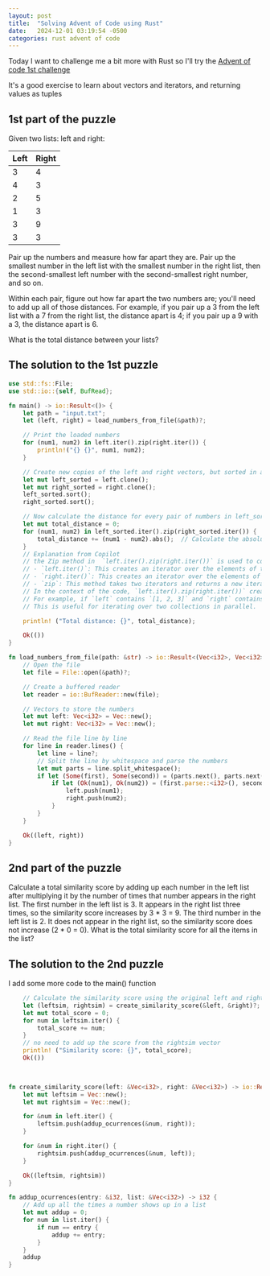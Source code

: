 ```yaml
---
layout: post
title:  "Solving Advent of Code using Rust"
date:   2024-12-01 03:19:54 -0500
categories: rust advent of code
---
```

Today I want to challenge me a bit more with Rust so I'll try the [Advent of code 1st challenge](https://adventofcode.com/2024/day/1)

It's a good exercise to learn about vectors and iterators, and returning values as tuples

## 1st part of the puzzle

Given two lists: left and right:

| Left | Right |
|------|------|
|  3   |  4   |
|  4   |  3   |
|  2   |  5   |
|  1   |  3   |
|  3   |  9   |
|  3   |  3   |

Pair up the numbers and measure how far apart they are. Pair up the smallest number in the left list with the smallest number in the right list, then the second-smallest left number with the second-smallest right number, and so on.

Within each pair, figure out how far apart the two numbers are; you'll need to add up all of those distances. For example, if you pair up a 3 from the left list with a 7 from the right list, the distance apart is 4; if you pair up a 9 with a 3, the distance apart is 6.

What is the total distance between your lists?

## The solution to the 1st puzzle

``` rust
use std::fs::File;
use std::io::{self, BufRead};

fn main() -> io::Result<()> {
    let path = "input.txt";
    let (left, right) = load_numbers_from_file(&path)?;

    // Print the loaded numbers
    for (num1, num2) in left.iter().zip(right.iter()) {
        println!("{} {}", num1, num2);
    }

    // Create new copies of the left and right vectors, but sorted in ascending order
    let mut left_sorted = left.clone();
    let mut right_sorted = right.clone();
    left_sorted.sort();
    right_sorted.sort();

    // Now calculate the distance for every pair of numbers in left_sorted and right_sorted, incrementing the total_distance count on every iteration
    let mut total_distance = 0;
    for (num1, num2) in left_sorted.iter().zip(right_sorted.iter()) {
        total_distance += (num1 - num2).abs();  // Calculate the absolute difference between the two numbers and add it to the total_distance
    }
    // Explanation from Copilot
    // the Zip method in  `left.iter().zip(right.iter())` is used to combine two iterators into a single iterator of pairs. 
    // - `left.iter()`: This creates an iterator over the elements of the `left` vector.
    // - `right.iter()`: This creates an iterator over the elements of the `right` vector.
    // - `zip`: This method takes two iterators and returns a new iterator that yields pairs of elements, with one element from each of the original iterators.
    // In the context of the code, `left.iter().zip(right.iter())` creates an iterator that yields pairs of elements from the `left` and `right` vectors.
    // For example, if `left` contains `[1, 2, 3]` and `right` contains `[4, 5, 6]`, the resulting iterator will yield `(1, 4)`, `(2, 5)`, and `(3, 6)`.
    // This is useful for iterating over two collections in parallel.

    println! ("Total distance: {}", total_distance);

    Ok(())
}

fn load_numbers_from_file(path: &str) -> io::Result<(Vec<i32>, Vec<i32>)> {
    // Open the file
    let file = File::open(&path)?;

    // Create a buffered reader
    let reader = io::BufReader::new(file);

    // Vectors to store the numbers
    let mut left: Vec<i32> = Vec::new();
    let mut right: Vec<i32> = Vec::new();

    // Read the file line by line
    for line in reader.lines() {
        let line = line?;
        // Split the line by whitespace and parse the numbers
        let mut parts = line.split_whitespace();
        if let (Some(first), Some(second)) = (parts.next(), parts.next()) {
            if let (Ok(num1), Ok(num2)) = (first.parse::<i32>(), second.parse::<i32>()) {
                left.push(num1);
                right.push(num2);
            }
        }
    }

    Ok((left, right))
}
```

## 2nd part of the puzzle

Calculate a total similarity score by adding up each number in the left list after multiplying it by the number of times that number appears in the right list.
The first number in the left list is 3. It appears in the right list three times, so the similarity score increases by 3 * 3 = 9. The third number in the left list is 2. It does not appear in the right list, so the similarity score does not increase (2 * 0 = 0).
What is the total similarity score for all the items in the list?

## The solution to the 2nd puzzle

I add some more code to the main() function

``` rust
    // Calculate the similarity score using the original left and right vectors
    let (leftsim, rightsim) = create_similarity_score(&left, &right)?;
    let mut total_score = 0;
    for num in leftsim.iter() {
        total_score += num;
    }
    // no need to add up the score from the rightsim vector
    println! ("Similarity score: {}", total_score);
    Ok(())


    
fn create_similarity_score(left: &Vec<i32>, right: &Vec<i32>) -> io::Result<(Vec<i32>, Vec<i32>)> {
    let mut leftsim = Vec::new();
    let mut rightsim = Vec::new();

    for &num in left.iter() {
        leftsim.push(addup_ocurrences(&num, right));
    }

    for &num in right.iter() {
        rightsim.push(addup_ocurrences(&num, left));
    }

    Ok((leftsim, rightsim))
}

fn addup_ocurrences(entry: &i32, list: &Vec<i32>) -> i32 {
    // Add up all the times a number shows up in a list
    let mut addup = 0;
    for num in list.iter() {
        if num == entry {
            addup += entry;
        }
    }
    addup
}
```